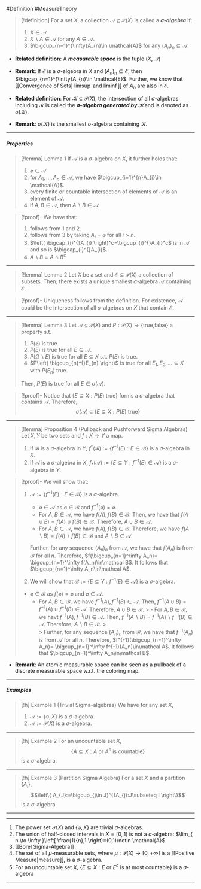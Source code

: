 #Definition #MeasureTheory 

> [!definition]
> For a set $X$, a collection $\mathcal{A}\subseteq \mathcal{P}(X)$ is called a ***$\sigma$-algebra*** if: 
> 1. $X\in \mathcal{A}$
> 2. $X \backslash A\in \mathcal{A}$ for any $A\in \mathcal{A}$.
> 3. $\bigcup_{n=1}^{\infty}A_{n}\in \mathcal{A}$ for any $(A_{n})_{n}\subseteq \mathcal{A}$.
- **Related definition**: A ***measurable space*** is the tuple $(X,\mathcal{A})$

- **Remark**: If $\mathcal{ E}$ is a $\sigma$-algebra in $X$ and $(A_{n})_{n}\subseteq \mathcal{ E}$, then $\bigcap_{n=1}^{\infty}A_{n}\in \mathcal{E}$. Further, we know that [[Convergence of Sets| $\limsup$ and $\liminf$]] of $A_{n}$ are also in $\mathcal{ E}$.
- **Related definition**: For $\mathcal{ K}\subseteq \mathcal{ P}(X)$, the intersection of all $\sigma$-algebras including $\mathcal{ K}$ is called the ***$\sigma$-algebra generated by $\mathcal{ K}$*** and is denoted as $\sigma(\mathcal{K})$.
- **Remark**: $\sigma(\mathcal{K})$ is the smallest $\sigma$-algebra containing $\mathcal{K}$.
---
##### Properties
> [!lemma] Lemma 1
> If $\mathcal{A}$ is a $\sigma$-algebra on $X$, it further holds that:
> 1. $\varnothing\in \mathcal{A}$
> 2. for $A_{1},\dots,A_{n}\in \mathcal{A}$, we have $\bigcup_{i=1}^{n}A_{i}\in \mathcal{A}$.
> 3. every finite or countable intersection of elements of $\mathcal{A}$ is an element of $\mathcal{A}$.
> 4. if $A ,B\in \mathcal{A}$, then $A \backslash B\in \mathcal{A}$

> [!proof]-
> We have that:
> 1. follows from 1 and 2.
> 2. follows from 3 by taking $A_{i}=\varnothing$ for all $i>n$.
> 3. $\left( \bigcap_{i}^{}A_{i} \right)^c=\bigcup_{i}^{}A_{i}^c$ is in $\mathcal{A}$ and so is $\bigcap_{i}^{}A_{i}$.
> 4. $A \backslash B=A\cap B^c$
---
> [!lemma] Lemma 2
> Let $X$ be a set and $\mathcal{E}\subseteq \mathcal{P}(X)$ a collection of subsets. Then, there exists a unique smallest $\sigma$-algebra $\mathcal{A}$ containing $\mathcal{E}$.

> [!proof]-
> Uniqueness follows from the definition. For existence, $\mathcal{A}$ could be the intersection of all $\sigma$-algebras on $X$ that contain $\mathcal{E}$.
---
> [!lemma] Lemma 3
> Let $\mathcal{A}\subseteq \mathcal{P}(X)$ and $P:\mathcal{P}(X)\to \{ \text{true,false} \}$ a property s.t. 
> 1. $P(\varnothing)$ is true. 
> 2. $P(E)$ is true for all $E\in \mathcal{A}$.
> 3. $P(\Omega \backslash E)$ is true for all $E\subseteq X$ s.t. $P(E)$ is true.
> 4. $P\left( \bigcup_{n}^{}E_{n} \right)$ is true for all $E_{1},E_{2},\dots \subseteq X$ with $P(E_{n})$ true.
> 
> Then, $P(E)$ is true for all $E\in \sigma(\mathcal{A})$.

> [!proof]-
> Notice that $\{ E\subseteq X: P(E)\text{ true}\}$ forms a $\sigma$-algebra that contains $\mathcal{A}$. Therefore, $$\sigma(\mathcal{A})\subseteq \{ E\subseteq X:P(E)\text{ true} \}$$
---
> [!lemma] Proposition 4 (Pullback and Pushforward Sigma Algebras)
> Let $X,Y$ be two sets and $f:X\to Y$ a map. 
> 1. If $\mathcal{B}$ is a $\sigma$-algebra in $Y$, $f^{*}(\mathcal{B}):=\{ f^{-1}(E): E\in \mathcal{B} \}$ is a $\sigma$-algebra in $X$.
> 2. If $\mathcal{A}$ is a $\sigma$-algebra in $X$, $f_{*}(\mathcal{A}):=\{ E\subseteq Y:f^{-1}(E)\in\mathcal{A} \}$ is a $\sigma$-algebra in $Y$.

> [!proof]-
> We will show that:
> 1. $\mathcal A:=\{f^{-1}(E):E\in\mathcal B\}$ is a $\sigma$-algebra.
>    - $\varnothing\in \mathcal A$ as $\varnothing \in \mathcal B$ and $f^{-1}(\varnothing)=\varnothing$.
>    - For $A,B\in\mathcal A$, we have $f(A),f(B)\in \mathcal B$. Then, we have that $f(A\cup B)=f(A)\cup f(B)\in\mathcal B$. Therefore, $A\cup B\in\mathcal A$.
>    - For $A,B\in \mathcal A$, we have $f(A),f(B)\in\mathcal B$. Therefore, we have $f(A\backslash B)=f(A)\backslash f(B)\in\mathcal B$ and $A\backslash B\in \mathcal A$.
> 
>    Further, for any sequence $(A_n)_n$ from $\mathcal A$, we have that $f(A_n)$ is from $\mathcal B$ for all $n$. Therefore, $f(\bigcup_{n=1}^\infty A_n)= \bigcup_{n=1}^\infty f(A_n)\in\mathcal B$. It follows that $\bigcup_{n=1}^\infty A_n\in\mathcal A$.
> 2. We will show that $\mathcal B:=\{E\subseteq Y:f^{-1}(E)\in\mathcal A\}$ is a $\sigma$-algebra.
> 	- $\varnothing\in\mathcal B$ as $f(\varnothing)=\varnothing$ and $\varnothing\in\mathcal A$.
   > 	 - For $A,B\in \mathcal B$, we have $f^{-1}(A),f^{-1}(B)\in\mathcal A$. Then, $f^{-1}(A\cup B)=f^{-1}(A)\cup f^{-1}(B)\in\mathcal A$. Therefore, $A\cup B\in\mathcal B$.
    > 	- For $A,B\in\mathcal B$, we havt $f^{-1}(A),f^{-1}(B)\in\mathcal A$. Then, $f^{-1}(A\backslash B)=f^{-1}(A)\backslash f^{-1}(B)\in\mathcal A$. Therefore, $A\backslash B\in\mathcal B$.
    > 	
    > 	Further, for any sequence $(A_n)_n$ from $\mathcal B$, we have that $f^{-1}(A_n)$ is from $\mathcal A$ for all $n$. Therefore, $f^{-1}(\bigcup_{n=1}^\infty A_n)= \bigcup_{n=1}^\infty f^{-1}(A_n)\in\mathcal A$. It follows that $\bigcup_{n=1}^\infty A_n\in\mathcal B$.
- **Remark**: An atomic measurable space can be seen as a pullback of a discrete measurable space w.r.t. the coloring map.
---
##### Examples

> [!h] Example 1 (Trivial Sigma-algebras)
> We have for any set $X$, 
> 1. $\mathcal{A}:=\{ \varnothing,X \}$ is a $\sigma$-algebra.
> 2. $\mathcal{A}:=\mathcal{P}(X)$ is a $\sigma$-algebra.
---
> [!h] Example 2 
> For an uncountable set $X$, $$\{ A\subseteq X:A\text{ or }A^c\text{ is countable} \}$$is a $\sigma$-algebra.
---
> [!h] Example 3 (Partition Sigma Algebra)
> For a set $X$ and a partition $\{ A_{i} \}$, $$\left\{  A_{J}:=\bigcup_{j\in J}^{}A_{j}:J\subseteq I  \right\}$$is a $\sigma$-algebra.
---
> 

---
1. The power set $\mathcal{P}(X)$ and $\{ \varnothing,X \}$ are trivial $\sigma$-algebras.
2. The union of half-closed intervals in $X=[0,1)$ is not a $\sigma$-algebra: $\lim_{ n \to \infty }\left[  \frac{1}{n},1 \right)=(0,1)\notin \mathcal{A}$.
3. [[Borel Sigma-Algebra]]
4. The set of all $\mu$-measurable sets, where $\mu: \mathcal{ P}(X)\to[0,+\infty]$ is a [[Positive Measure|measure]], is a $\sigma$-algebra.
5. For an uncountable set $X$, $\{ E\subseteq X:E \text{ or }E^c \text{ is at most countable} \}$ is a $\sigma$-algebra
---


